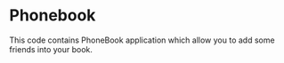 # Phonebook
This code contains PhoneBook application which allow you to add some friends into your book.
